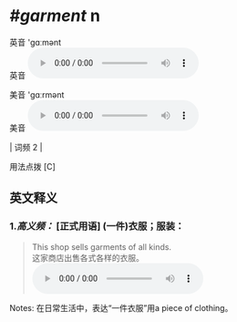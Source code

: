 # ***\#garment*** n
英音 'ɡɑːmənt  
英音
<audio src="./media/garment-B.aac" controls="controls"></audio>

美音 'ɡɑːrmənt  
美音
<audio src="./media/garment.aac" controls="controls"></audio>



| 词频 2 |  

用法点拨  [C]

英文释义
---
### 1.*高义频：* **[正式用语] (一件)衣服；服装：**  

 > This shop sells garments of all kinds.  
 > 这家商店出售各式各样的衣服。    
<audio src="./media/garment-1.aac" controls="controls"></audio>

Notes: 在日常生活中，表达“一件衣服”用a piece of clothing。  

